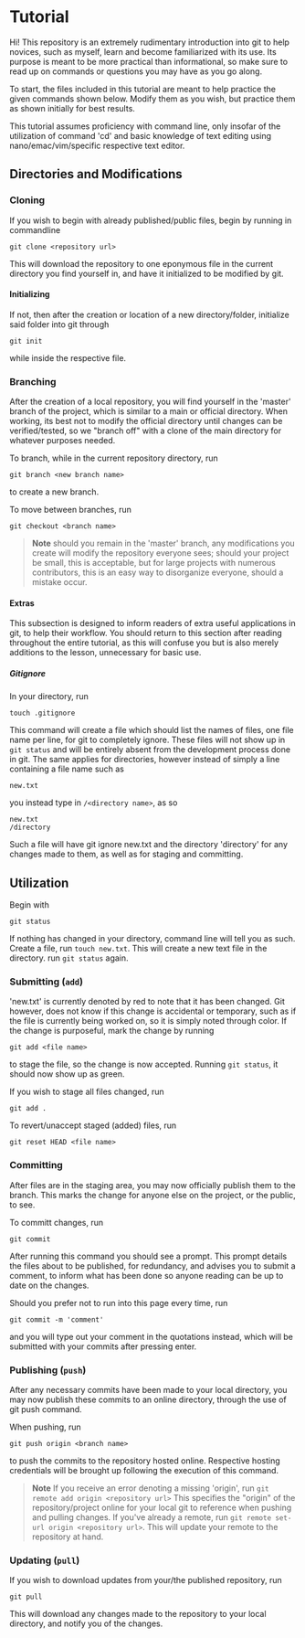 # Tutorial
Hi! This repository is an extremely rudimentary introduction into git to help novices, such as myself, learn and become familiarized with its use. 
Its purpose is meant to be more practical than informational, so make sure to read up on commands or questions you may have as you go along.

To start, the files included in this tutorial are meant to help practice the given commands shown below.
Modify them as you wish, but practice them as shown initially for best results.

This tutorial assumes proficiency with command line, only insofar of the utilization of command 'cd' and basic knowledge of text editing using nano/emac/vim/specific respective text editor.


## Directories and Modifications
### Cloning
If you wish to begin with already published/public files, begin by running in commandline
```
git clone <repository url>
```
This will download the repository to one eponymous file in the current directory you find yourself in, and have 
it initialized to be modified by git.

#### Initializing
If not, then after the creation or location of a new directory/folder, initialize said folder into git through
```
git init
```
while inside the respective file. 

### Branching
After the creation of a local repository, you will find yourself in the 'master' branch of the project, 
which is similar to a main or official directory. When working, its best not to modify the official directory 
until changes can be verified/tested, so we "branch off" with a clone of the main directory for whatever purposes 
needed.

To branch, while in the current repository directory, run
```
git branch <new branch name>
```
to create a new branch.

To move between branches, run
```
git checkout <branch name>
```

> **Note** should you remain in the 'master' branch, any modifications you create will modify the repository
everyone sees; should your project be small, this is acceptable, but for large projects with numerous
contributors, this is an easy way to disorganize everyone, should a mistake occur.

#### **Extras**
This subsection is designed to inform readers of extra useful applications in git, to help their workflow. You should
return to this section after reading throughout the entire tutorial, as this will confuse you but is also merely additions
to the lesson, unnecessary for basic use.

##### **Gitignore**
In your directory, run
```
touch .gitignore
```
This command will create a file which should list the names of files, one file name per line, for git to completely ignore. These
files will not show up in `git status` and will be entirely absent from the development process done in git. The same
applies for directories, however instead of simply a line containing a file name such as 
```
new.txt
```
you instead type in `/<directory name>`, as so
```
new.txt
/directory
```
Such a file will have git ignore new.txt and the directory 'directory' for any changes made to them, as well as for
staging and committing.


## Utilization
Begin with 
```
git status
```
If nothing has changed in your directory, command line will tell you as such. Create a file, run `touch new.txt`.
This will create a new text file in the directory. run `git status` again.

### Submitting (`add`)
'new.txt' is currently denoted by red to note that it has been changed. Git however, does not know if this change
is accidental or temporary, such as if the file is currently being worked on, so it is simply noted through color. If the change
is purposeful, mark the change by running
```
git add <file name>
```
to stage the file, so the change is now accepted. Running `git status`, it should now show up as green.

If you wish to stage all files changed, run
```
git add .
```
To revert/unaccept staged (added) files, run 
```
git reset HEAD <file name>
```

### Committing
After files are in the staging area, you may now officially publish them to the branch. This marks the change for 
anyone else on the project, or the public, to see.

To committ changes, run
```
git commit
```
After running this command you should see a prompt. This prompt details the files about to be published, for
redundancy, and advises you to submit a comment, to inform what has been done so anyone reading can 
be up to date on the changes.

Should you prefer not to run into this page every time, run
```
git commit -m 'comment'
```
and you will type out your comment in the quotations instead, which will be submitted with your commits after pressing enter.

### Publishing (`push`)
After any necessary commits have been made to your local directory, you may now publish these commits to an online 
directory, through the use of git push command.

When pushing, run
```
git push origin <branch name>
``` 
to push the commits to the repository hosted online. Respective hosting credentials
will be brought up following the execution of this command.


> **Note** If you receive an error denoting a missing 'origin', run
`git remote add origin <repository url>`
This specifies the "origin" of the repository/project online for your 
local git to reference when pushing and pulling changes. If you've already a remote, run
`git remote set-url origin <repository url>`. This will update your remote to the repository
at hand.

### Updating (`pull`)
If you wish to download updates from your/the published repository, run
```
git pull
```
This will download any changes made to the repository to your local directory, and notify you of the changes.

